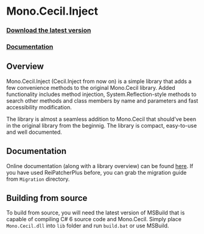 # Mono.Cecil.Inject

### [Download the latest version](https://github.com/denikson/Mono.Cecil.Inject/releases)
### [Documentation](http://coder.horse/Mono.Cecil.Inject/docs/)

## Overview
Mono.Cecil.Inject (Cecil.Inject from now on) is a simple library that adds a few convenience methods to the original Mono.Cecil library.
Added functionality includes method injection, System.Reflection-style methods to search other methods and class members by name and parameters and fast accessibility modification.

The library is almost a seamless addition to Mono.Cecil that should've been in the original library from the beginnig.
The library is compact, easy-to-use and well documented.

## Documentation
Online documentation (along with a library overview) can be found [here](http://denikson.github.io/Mono.Cecil.Inject/).
If you have used ReiPatcherPlus before, you can grab the migration guide from `Migration` directory.

## Building from source
To build from source, you will need the latest version of MSBuild that is capable of compiling C# 6 source code and Mono.Cecil.
Simply place `Mono.Cecil.dll` into `lib` folder and run `build.bat` or use MSBuild.

